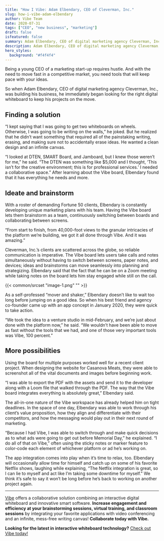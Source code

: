 ```yaml
---
title: "How I Vibe: Adam Elbendary, CEO of Cleverman, Inc."
slug: how-i-vibe-adam-elbendary
author: Vibe Team
date: 2020-07-31
tags: ["CEO", "new business", "marketing"]
draft: false
isfeatured: false
summary: Adam Elbendary, CEO of digital marketing agency Cleverman, Inc., was looking for the right digital whiteboard to keep his projects on the move for his new business.
description: Adam Elbendary, CEO of digital marketing agency Cleverman, Inc., was looking for the right digital whiteboard to keep his projects on the move for his new business.
hero_styles:
  background: "#f4f4f4"
---
```






Being a young CEO of a marketing start-up requires hustle. And with the need to move fast in a competitive market, you need tools that will keep pace with your ideas.

So when Adam Elbendary, CEO of digital marketing agency Cleverman, Inc., was building his business, he immediately began looking for the right digital whiteboard to keep his projects on the move.


## Finding a solution

“I kept saying that I was going to get two whiteboards on wheels. Otherwise, I was going to be writing on the walls,” he joked. But he realized that he didn’t want something that required all of the painstaking writing, erasing, and making sure not to accidentally erase ideas. He wanted a clean design and an infinite canvas.

“I looked at DTEN, SMART Board, and Jamboard, but I knew those weren’t for me,” he said. “The DTEN was something like $5,000 and I thought, ‘This isn’t for the creative environment; this is for professional services.’ I needed a collaborative space.” After learning about the Vibe board, Elbendary found that it has everything he needs and more.


## Ideate and brainstorm 

With a roster of demanding Fortune 50 clients, Elbendary is constantly developing unique marketing plans with his team. Having the Vibe board lets them brainstorm as a team, continuously switching between boards and collaborating between screens.

“From start to finish, from 40,000-foot views to the granular intricacies of the platform we’re building, we got it all done through Vibe. And it was amazing.”

Cleverman, Inc.’s clients are scattered across the globe, so reliable communication is imperative. The Vibe board lets users take calls and notes simultaneously without having to switch between screens, paper notes, and devices; ideas and brainstorms can move seamlessly into planning and strategizing. Elbendary said that the fact that he can be on a Zoom meeting while taking notes on the board lets him stay engaged while still on the call.


{{< common/srcset "image-1.png" "" >}}


As a self-professed “mover and shaker,” Elbendary doesn’t like to wait too long before jumping on a good idea. So when his best friend and agency co-founder came up with an app concept in January 2020, they were quick to take action.

“We took the idea to a venture studio in mid-February, and we’re just about done with the platform now,” he said. “We wouldn’t have been able to move as fast without the tools that we had, and one of those very important tools was Vibe, 100 percent.”


## More possibilities

Using the board for multiple purposes worked well for a recent client project. When designing the website for Casanova Meats, they were able to screenshot all of the vital documents and images before beginning work.

“I was able to export the PDF with the assets and send it to the developer along with a Loom file that walked through the PDF. The way that the Vibe board integrates everything is absolutely great,” Elbendary said.

The all-in-one nature of the Vibe workspace has already helped him on tight deadlines. In the space of one day, Elbendary was able to work through his client’s value proposition, how they align and differentiate with their competitors, and how the messaging would play out in their next round of marketing.

“Because I had Vibe, I was able to switch through and make quick decisions as to what ads were going to get out before Memorial Day,” he explained. “I do all of that on Vibe,” often using the sticky notes or marker feature to color-code each element of whichever platform or ad he’s working on.

The app integration comes into play when it’s time to relax, too. Elbendary will occasionally allow time for himself and catch up on some of his favorite Netflix shows, laughing while explaining, “The Netflix integration is great, so I can lie to myself and act like I’m taking some downtime for myself.” We think it’s safe to say it won’t be long before he’s back to working on another project again.



----------

[Vibe](https://vibe.us/) offers a collaborative solution combining an interactive digital whiteboard and innovative smart software. **Increase engagement and efficiency at your brainstorming sessions, virtual training, and classroom sessions** by integrating your favorite applications with video conferencing and an infinite, mess-free writing canvas! **Collaborate today with Vibe.**

**Looking for the latest in interactive whiteboard technology?** [Check out Vibe today!](https://vibe.us/order/)
